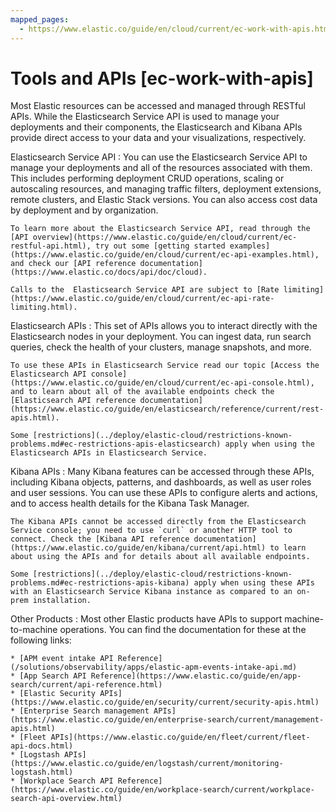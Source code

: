 ```yaml
---
mapped_pages:
  - https://www.elastic.co/guide/en/cloud/current/ec-work-with-apis.html
---
```


# Tools and APIs [ec-work-with-apis]

Most Elastic resources can be accessed and managed through RESTful APIs. While the Elasticsearch Service API is used to manage your deployments and their components, the Elasticsearch and Kibana APIs provide direct access to your data and your visualizations, respectively.

Elasticsearch Service API
:   You can use the Elasticsearch Service API to manage your deployments and all of the resources associated with them. This includes performing deployment CRUD operations, scaling or autoscaling resources, and managing traffic filters, deployment extensions, remote clusters, and Elastic Stack versions. You can also access cost data by deployment and by organization.

    To learn more about the Elasticsearch Service API, read through the [API overview](https://www.elastic.co/guide/en/cloud/current/ec-restful-api.html), try out some [getting started examples](https://www.elastic.co/guide/en/cloud/current/ec-api-examples.html), and check our [API reference documentation](https://www.elastic.co/docs/api/doc/cloud).

    Calls to the  Elasticsearch Service API are subject to [Rate limiting](https://www.elastic.co/guide/en/cloud/current/ec-api-rate-limiting.html).


Elasticsearch APIs
:   This set of APIs allows you to interact directly with the Elasticsearch nodes in your deployment. You can ingest data, run search queries, check the health of your clusters, manage snapshots, and more.

    To use these APIs in Elasticsearch Service read our topic [Access the Elasticsearch API console](https://www.elastic.co/guide/en/cloud/current/ec-api-console.html), and to learn about all of the available endpoints check the [Elasticsearch API reference documentation](https://www.elastic.co/guide/en/elasticsearch/reference/current/rest-apis.html).

    Some [restrictions](../deploy/elastic-cloud/restrictions-known-problems.md#ec-restrictions-apis-elasticsearch) apply when using the Elasticsearch APIs in Elasticsearch Service.


Kibana APIs
:   Many Kibana features can be accessed through these APIs, including Kibana objects, patterns, and dashboards, as well as user roles and user sessions. You can use these APIs to configure alerts and actions, and to access health details for the Kibana Task Manager.

    The Kibana APIs cannot be accessed directly from the Elasticsearch Service console; you need to use `curl` or another HTTP tool to connect. Check the [Kibana API reference documentation](https://www.elastic.co/guide/en/kibana/current/api.html) to learn about using the APIs and for details about all available endpoints.

    Some [restrictions](../deploy/elastic-cloud/restrictions-known-problems.md#ec-restrictions-apis-kibana) apply when using these APIs with an Elasticsearch Service Kibana instance as compared to an on-prem installation.


Other Products
:   Most other Elastic products have APIs to support machine-to-machine operations. You can find the documentation for these at the following links:

    * [APM event intake API Reference](/solutions/observability/apps/elastic-apm-events-intake-api.md)
    * [App Search API Reference](https://www.elastic.co/guide/en/app-search/current/api-reference.html)
    * [Elastic Security APIs](https://www.elastic.co/guide/en/security/current/security-apis.html)
    * [Enterprise Search management APIs](https://www.elastic.co/guide/en/enterprise-search/current/management-apis.html)
    * [Fleet APIs](https://www.elastic.co/guide/en/fleet/current/fleet-api-docs.html)
    * [Logstash APIs](https://www.elastic.co/guide/en/logstash/current/monitoring-logstash.html)
    * [Workplace Search API Reference](https://www.elastic.co/guide/en/workplace-search/current/workplace-search-api-overview.html)



